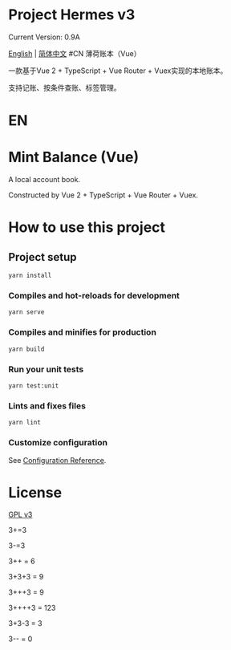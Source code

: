 # Project Hermes v3

Current Version: 0.9A 

[English](#EN) | [简体中文](#CN)
#CN
薄荷账本（Vue）

一款基于Vue 2 + TypeScript + Vue Router + Vuex实现的本地账本。

支持记账、按条件查账、标签管理。

# EN
# Mint Balance (Vue)

A local account book.

Constructed by Vue 2 + TypeScript + Vue Router + Vuex.

# How to use this project

## Project setup
```
yarn install
```

### Compiles and hot-reloads for development
```
yarn serve
```

### Compiles and minifies for production
```
yarn build
```

### Run your unit tests
```
yarn test:unit
```

### Lints and fixes files
```
yarn lint
```

### Customize configuration
See [Configuration Reference](https://cli.vuejs.org/config/).

# License
[GPL v3](http://www.gnu.org/licenses/gpl-3.0.html)



3+=3

3-=3

3++ = 6

3+3+3 = 9

3+++3 = 9

3++++3 = 123

3+3-3 = 3

3-- = 0

